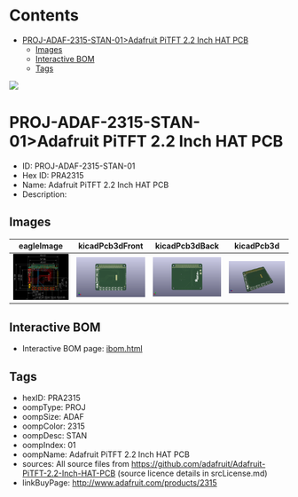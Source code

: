 



Contents
========

* [PROJ-ADAF-2315-STAN-01>Adafruit PiTFT 2.2 Inch HAT PCB](#proj-adaf-2315-stan-01adafruit-pitft-22-inch-hat-pcb)
	* [Images](#images)
	* [Interactive BOM](#interactive-bom)
	* [Tags](#tags)
  
![][im]
# PROJ-ADAF-2315-STAN-01>Adafruit PiTFT 2.2 Inch HAT PCB

- ID: PROJ-ADAF-2315-STAN-01
- Hex ID: PRA2315
- Name: Adafruit PiTFT 2.2 Inch HAT PCB
- Description: 

## Images
  
  

|eagleImage|kicadPcb3dFront|kicadPcb3dBack|kicadPcb3d|
| :---: | :---: | :---: | :---: |
|[![eagleImage](eagleImage_140.png)](eagleImage_600.png)|[![kicadPcb3dFront](kicadPcb3dFront_140.png)](kicadPcb3dFront_600.png)|[![kicadPcb3dBack](kicadPcb3dBack_140.png)](kicadPcb3dBack_600.png)|[![kicadPcb3d](kicadPcb3d_140.png)](kicadPcb3d_600.png)|

## Interactive BOM

- Interactive BOM page: [ibom.html](kicad/bom/ibom.html)

## Tags

- hexID: PRA2315
- oompType: PROJ
- oompSize: ADAF
- oompColor: 2315
- oompDesc: STAN
- oompIndex: 01
- oompName: Adafruit PiTFT 2.2 Inch HAT PCB
- sources: All source files from https://github.com/adafruit/Adafruit-PiTFT-2.2-Inch-HAT-PCB (source licence details in srcLicense.md)
- linkBuyPage: http://www.adafruit.com/products/2315



[im]: kicadPcb3d_450.png
